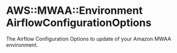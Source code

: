 # AWS::MWAA::Environment AirflowConfigurationOptions<a name="aws-properties-mwaa-environment-airflowconfigurationoptions"></a>

The Airflow Configuration Options to update of your Amazon MWAA environment\.